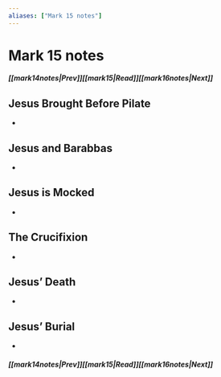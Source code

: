 ```yaml
---
aliases: ["Mark 15 notes"]
---
```

# Mark 15 notes
##### <span class=arrow-left></span>[[mark14notes|Prev]]<span class=navigation-separator></span>[[mark15|Read]]<span class=navigation-separator></span>[[mark16notes|Next]]<span class=arrow-right></span>
## Jesus Brought Before Pilate
- 
## Jesus and Barabbas
- 
## Jesus is Mocked
- 
## The Crucifixion
- 
## Jesus’ Death
- 
## Jesus’ Burial
- 
##### <span class=arrow-left></span>[[mark14notes|Prev]]<span class=navigation-separator></span>[[mark15|Read]]<span class=navigation-separator></span>[[mark16notes|Next]]<span class=arrow-right></span>
